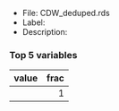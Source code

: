

* File: CDW_deduped.rds
* Label: 
* Description: 

### Top 5 variables
| value   |   frac |
|:--------|-------:|
|         |      1 |
        